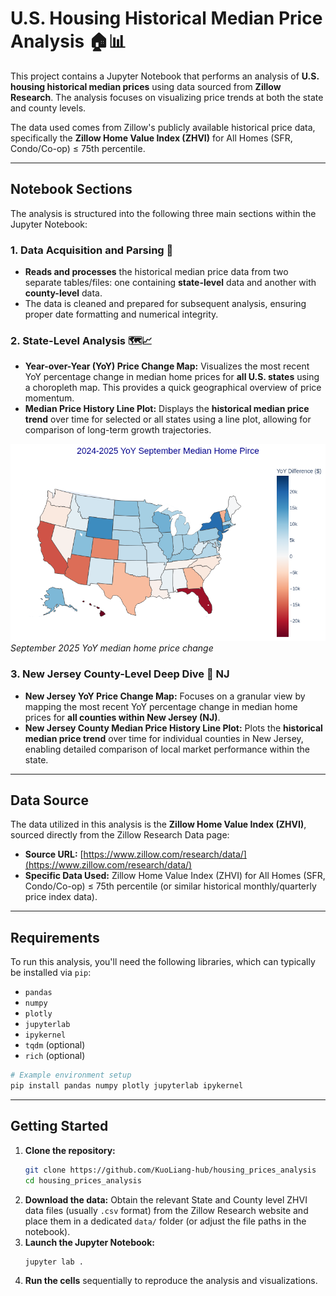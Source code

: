 # U.S. Housing Historical Median Price Analysis 🏠📊

This project contains a Jupyter Notebook that performs an analysis of **U.S. housing historical median prices** using data sourced from **Zillow Research**. The analysis focuses on visualizing price trends at both the state and county levels.

The data used comes from Zillow's publicly available historical price data, specifically the **Zillow Home Value Index (ZHVI)** for All Homes (SFR, Condo/Co-op) $\le$ 75th percentile.

-----

## Notebook Sections

The analysis is structured into the following three main sections within the Jupyter Notebook:

### 1\. Data Acquisition and Parsing 💾

  * **Reads and processes** the historical median price data from two separate tables/files: one containing **state-level** data and another with **county-level** data.
  * The data is cleaned and prepared for subsequent analysis, ensuring proper date formatting and numerical integrity.

### 2\. State-Level Analysis 🗺️📈

  * **Year-over-Year (YoY) Price Change Map:** Visualizes the most recent YoY percentage change in median home prices for **all U.S. states** using a choropleth map. This provides a quick geographical overview of price momentum.
  * **Median Price History Line Plot:** Displays the **historical median price trend** over time for selected or all states using a line plot, allowing for comparison of long-term growth trajectories.

![State YoY Change](images/yoy_states_sep.png)
_September 2025 YoY median home price change_

### 3\. New Jersey County-Level Deep Dive 📍 NJ

  * **New Jersey YoY Price Change Map:** Focuses on a granular view by mapping the most recent YoY percentage change in median home prices for **all counties within New Jersey (NJ)**.
  * **New Jersey County Median Price History Line Plot:** Plots the **historical median price trend** over time for individual counties in New Jersey, enabling detailed comparison of local market performance within the state.

-----

## Data Source

The data utilized in this analysis is the **Zillow Home Value Index (ZHVI)**, sourced directly from the Zillow Research Data page:

  * **Source URL:** [https://www.zillow.com/research/data/](https://www.zillow.com/research/data/)
  * **Specific Data Used:** Zillow Home Value Index (ZHVI) for All Homes (SFR, Condo/Co-op) $\le$ 75th percentile (or similar historical monthly/quarterly price index data).

-----

## Requirements

To run this analysis, you'll need the following libraries, which can typically be installed via `pip`:

  * `pandas`
  * `numpy`
  * `plotly`
  * `jupyterlab` 
  * `ipykernel` 
  * `tqdm` (optional) 
  * `rich` (optional) 

<!-- end list -->

```bash
# Example environment setup
pip install pandas numpy plotly jupyterlab ipykernel
```

-----

## Getting Started

1.  **Clone the repository:**
    ```bash
    git clone https://github.com/KuoLiang-hub/housing_prices_analysis
    cd housing_prices_analysis
    ```
2.  **Download the data:** Obtain the relevant State and County level ZHVI data files (usually `.csv` format) from the Zillow Research website and place them in a dedicated `data/` folder (or adjust the file paths in the notebook).
3.  **Launch the Jupyter Notebook:**
    ```bash
    jupyter lab .
    ```
4.  **Run the cells** sequentially to reproduce the analysis and visualizations.